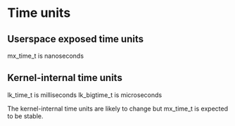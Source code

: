 # Time units

## Userspace exposed time units
mx\_time\_t is nanoseconds

## Kernel-internal time units
lk\_time\_t is milliseconds
lk\_bigtime\_t is microseconds

The kernel-internal time units are likely to change but mx\_time\_t is expected to be stable.
